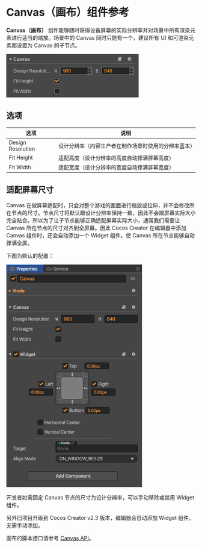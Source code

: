 # Canvas（画布）组件参考

**Canvas（画布）** 组件能够随时获得设备屏幕的实际分辨率并对场景中所有渲染元素进行适当的缩放。场景中的 Canvas 同时只能有一个，建议所有 UI 和可渲染元素都设置为 Canvas 的子节点。

![default](canvas/default.png)

## 选项

选项                | 说明
--                  | --
Design Resolution   | 设计分辨率（内容生产者在制作场景时使用的分辨率蓝本）
Fit Height          | 适配高度（设计分辨率的高度自动撑满屏幕高度）
Fit Width           | 适配宽度（设计分辨率的宽度自动撑满屏幕宽度）

## 适配屏幕尺寸

Canvas 在做屏幕适配时，只会对整个游戏的画面进行缩放或拉伸，并不会修改所在节点的尺寸。节点尺寸将默认跟设计分辨率保持一致，因此不会跟屏幕实际大小完全贴合。所以为了让子节点能够正确适配屏幕实际大小，通常我们需要让 Canvas 所在节点的尺寸对齐到全屏幕。因此 Cocos Creator 在编辑器中添加 Canvas 组件时，还会自动添加一个 Widget 组件。使 Canvas 所在节点能够自动撑满全屏。

下图为默认的配置：

![widget](canvas/widget.png)

开发者如需固定 Canvas 节点的尺寸为设计分辨率，可以手动移除或禁用 Widget 组件。

另外旧项目升级到 Cocos Creator v2.3 版本，编辑器会自动添加 Widget 组件，无需手动添加。

画布的脚本接口请参考 [Canvas API](../../../api/zh/classes/Canvas.html)。

